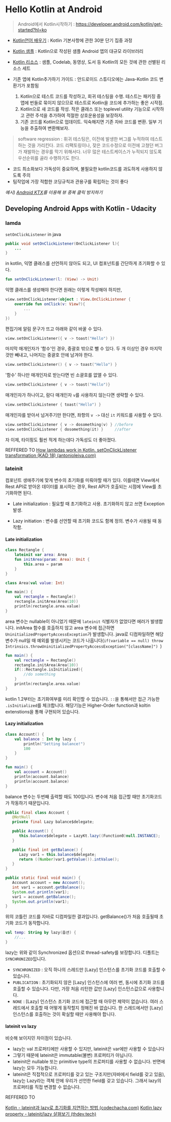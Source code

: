# Hello Kotlin at Android

> Android에서 Kotlin시작하기 : https://developer.android.com/kotlin/get-started?hl=ko

- [Kotlin언어 배우기](https://developer.android.com/kotlin/learn?hl=ko) :  Kotlin 기본사항에 관한 30분 단기 집중 과정
- [Kotlin 샘플](https://developer.android.com/samples?language=kotlin&hl=ko) : Kotlin으로 작성된 샘플 Android 앱의 대규모 라이브러리
- [Kotlin 리소스](https://developer.android.com/kotlin/resources?hl=ko) : 샘플, Codelab, 동영상, 도서 등 Kotlin의 모든 것에 관한 선별된 리소스 세트

- 기존 앱에 Kotlin추가하기 가이드 :  안드로이드 스튜디오에는 Java-Kotlin 코드 변환기가 포함됨
  1. Kotlin으로 테스트 코드를 작성하고, 회귀 테스팅을 수행. 테스트는 패키징 중 앱에 번들로 묶이지 않으므로 테스트로 Kotlin을 코드에 추가하는 좋은 시작점.
  2. Kotlin으로 새 코드를 작성. 작은 클래스 또는 toplevel utility 기능으로 시작하고 관련 주석을 추가하여 적절한 상호운용성을 보장하자.
  3. 기존 코드를 Kotlin으로 업데이트. 익숙해지면 기존 자바 코드를 변환. 일부 기능을 추출하여 변환해보자.

> software regression : 휘귀 테스팅은, 이전에 발생한 버그를 누적하여 테스트하는 것을 가리킨다. 코드 리팩토링이나, 잦은 코드수정으로 이전에 고쳤던 버그가 재발하는 경우를 막기 위해서다. 너무 많은 테스트케이스가 누적되지 않도록 우선순위를 골라 수행하기도 한다.

- 코드 최소화보다 가독성이 중요하며, 불필요한 kotlin코드를 과도하게 사용하지 않도록 주의
- 팀작업에 가장 적합한 코딩규칙과 관용구를 확립하는 것이 좋다

*예시) [Android KTX](https://blog.yena.io/studynote/2019/12/26/Android-Kotlin-ClickListener.html)를 이용해 뷰 중복 클릭 방지하기*

  

## Developing Android Apps with Kotlin - Udacity

### lamda

`setOnClickListener`  in java

```java
public void setOnClickListener(OnClickListener l){
	...
}
```

in kotlin, 익명 클래스를 선언하지 않아도 되고, UI 컴포넌트를 간단하게 초기화할 수 있다.

```kotlin
fun setOnClickListener(l: (View) -> Unit)
```

익명 클래스를 생성해야 한다면 원래는 이렇게 작성해야 하지만,

```kotlin
view.setOnClickListener(object : View.OnClickListener {
	override fun onClick(v: View?){
		...
	}
})
```

편집기에 알림 문구가 뜨고 아래와 같이 바꿀 수 있다.

```kotlin
view.setOnClickListener({ v -> toast("Hello") })
```

마지막 매개인자가 '함수'인 경우, 중괄호 밖으로 뺄 수 있다. 두 개 이상인 경우 마지막 것만 빼내고, 나머지는 중괄호 안에 남겨야 한다.

```kotlin
view.setOnClickListener() { v -> toast("Hello") }
```

'함수' 하나만 매개인자로 받는다면 빈 소괄호를 없앨 수 있다.

```kotlin
view.setOnClickListener { v -> toast("Hello")}
```

매개인자가 하나이고, 람다 매개인자 `v`를 사용하지 않는다면 생략할 수 있다.

```kotlin
view.setOnClickListener { toast("Hello") }
```

매개인자를 받아서 넘겨주기만 한다면, 좌항의 `v ->` 대신 `it` 키워드를 사용할 수 있다.

```kotlin
view.setOnClickListener { v -> dosomething(v) } //before
view.setOnClickListener { dosomething(it) }     //after
```

자 이제, 타이핑도 훨씬 적게 하는데다 가독성도 더 좋아졌다.

REFFERED TO [How lambdas work in Kotlin. setOnClickListener transformation (KAD 18) (antonioleiva.com)](https://antonioleiva.com/lambdas-kotlin-android/)

  

### lateinit

컴포넌트 생애주기에 맞게 변수의 초기화를 미뤄야할 때가 있다. 이를테면 View에서 Rest API로 받아온 데이터를 표시하는 경우, Rest API가 호출되는 시점에 View를 초기화하면 된다. 

- Late initialization : 필요할 때 초기화하고 사용. 초기화하지 않고 쓰면 Exception 발생.

- Lazy initiation : 변수를 선언할 때 초기화 코드도 함께 정의. 변수가 사용될 때 동작함.

#### Late initialization

```kotlin
class Rectangle {
    lateinit var area: Area
    fun initArea(param: Area): Unit {
        this.area = param
    }
}

class Area(val value: Int)

fun main() {
    val rectangle = Rectangle()
    rectangle.initArea(Area(10))
    println(rectangle.area.value)
}
```

area 변수는 nullable이 아니었기 때문에 `lateinit` 식별자가 없었다면 에러가 발생합니다. initArea 함수를 호출하지 않고 area 변수에 접근하면 `UninitializedPropertyAccessException`가 발생합니다. java로 디컴파일하면 해당 변수가 null일 때 예외를 발생시키는 코드가 나옵니다(`if(variable == null) throw Intrinsics.throwUninitializedPropertyAccessException("[className]") `)

```kotlin
fun main() {
    val rectangle = Rectangle()
    rectangle.initArea(Area(10))
    if(::Rectangle.isInitialized){
     	//do something   
    }
    println(rectangle.area.value)
}
```

kotlin 1.2부터는 초기화여부를 미리 확인할 수 있습니다. `::`을 통해서만 접근 가능한 `.isInitialized`를 체크합니다. 해당기능은 Higher-Order function과 koltin extenstions을 통해 구현되어 있습니다.

#### Lazy initialization

```kotlin
class Account() {
    val balance : Int by lazy {
        println("Setting balance!")
        100
    }
}

fun main() {
    val account = Account()
    println(account.balance)
    println(account.balance)
}
```

balance 변수는 두번째 출력할 때도 100입니다. 변수에 처음 접근할 때만 초기화코드가 작동하기 때문입니다.

```java
public final class Account {
   @NotNull
   private final Lazy balance$delegate;

   public Account() {
      this.balance$delegate = LazyKt.lazy((Function0)null.INSTANCE);
   }

   public final int getBalance() {
      Lazy var1 = this.balance$delegate;
      return ((Number)var1.getValue()).intValue();
   }
}

public static final void main() {
   Account account = new Account();
   int var1 = account.getBalance();
   System.out.println(var1);
   var1 = account.getBalance();
   System.out.println(var1);
}
```

위의 코틀린 코드를 자바로 디컴파일한 결과입니다. getBalance()가 처음 호출될때 초기화 코드가 동작합니다.

```kotlin
val temp: String by lazy(옵션) {
	//...
}
```

lazy는 위와 같이 Synchronized 옵션으로 thread-safety를 보장합니다. 디폴트는 `SYNCHRONIZED`입니다.

- `SYNCHRONIZED` : 오직 하나의 스레드만 [Lazy] 인스턴스를 초기화 코드를 호출할 수 있습니다.
- `PUBLICATION` : 초기화되지 않은 [Lazy] 인스턴스에 여러 번, 동시에 초기화 코드를 호출할 수 있습니다. 다만, 가장 처음 리턴한 값만 [Lazy] 인스턴스값으로 사용합니다.
- `NONE` : [Lazy] 인스턴스 초기화 코드에 접근할 때 아무런 제약이 없습니다. 여러 스레드에서 호출할 때 어떻게 동작할지 정해진 바 없습니다. 한 스레드에서만 [Lazy] 인스턴스를 호출하는 것이 확실할 때만 사용해야 합니다.

#### lateinit vs lazy

비슷해 보이지민 차이점이 있습니다.

- lazy는 val 프로퍼티에만 사용할 수 있지만, lateinit은 var에만 사용할 수 있습니다
- 그렇기 때문에 lateinit은 immutable(불변) 프로퍼티가 아닙니다.
- lateinit은 nullable 또는 primitive type의 프로퍼티를 사용할 수 없습니다. 반면에 lazy는 모두 가능합니다.
- lateinit은 직접적으로 프로퍼티를 갖고 있는 구조지만(자바에서 field를 갖고 있음), lazy는 Lazy라는 객체 안에 우리가 선언한 field를 갖고 있습니다. 그래서 lazy의 프로퍼티를 직접 변경할 수 없습니다.

REFFERED TO

[Kotlin - lateinit과 lazy로 초기화를 지연하는 방법 (codechacha.com)](https://codechacha.com/ko/kotlin-late-init/)
[Kotlin lazy property - lateinit/lazy 살펴보기 (thdev.tech)](https://thdev.tech/kotlin/2018/03/25/Kotlin-lateinit-lazy/)

